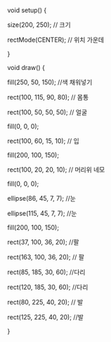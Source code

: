 void setup() {

size(200, 250); // 크기

rectMode(CENTER); // 위치 가운데

}

void draw() {

fill(250, 50, 150); //색 채워넣기

rect(100, 115, 90, 80); // 몸통

rect(100, 50, 50, 50); // 얼굴

fill(0, 0, 0);

rect(100, 60, 15, 10); // 입

fill(200, 100, 150); 

rect(100, 20, 20, 10); // 머리위 네모

fill(0, 0, 0);

ellipse(86, 45, 7, 7); //눈

ellipse(115, 45, 7, 7); //눈

fill(200, 100, 150);

rect(37, 100, 36, 20); //팔

rect(163, 100, 36, 20); // 팔

rect(85, 185, 30, 60); //다리

rect(120, 185, 30, 60); //다리

rect(80, 225, 40, 20); // 발

rect(125, 225, 40, 20); //발

}

